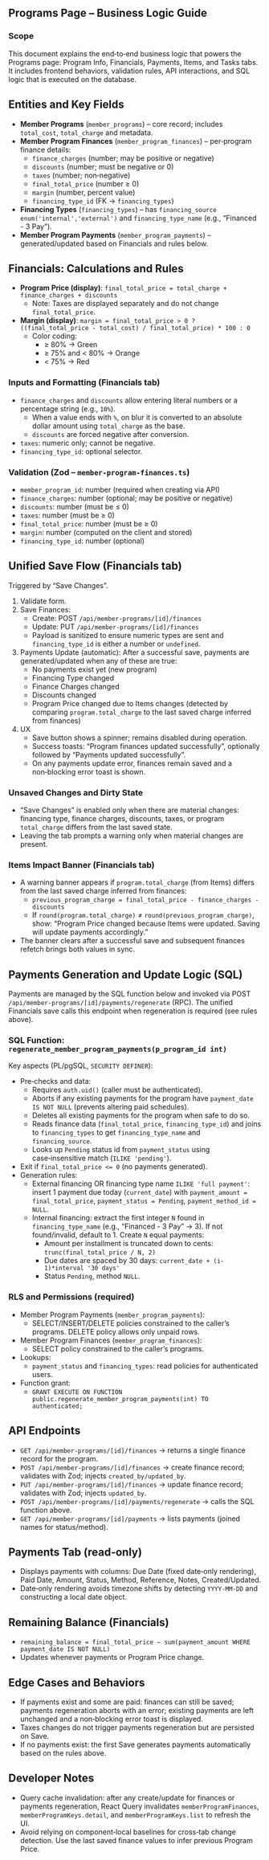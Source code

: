 ## Programs Page – Business Logic Guide

### Scope
This document explains the end‑to‑end business logic that powers the Programs page: Program Info, Financials, Payments, Items, and Tasks tabs. It includes frontend behaviors, validation rules, API interactions, and SQL logic that is executed on the database.

## Entities and Key Fields
- **Member Programs** (`member_programs`) – core record; includes `total_cost`, `total_charge` and metadata.
- **Member Program Finances** (`member_program_finances`) – per‑program finance details:
  - `finance_charges` (number; may be positive or negative)
  - `discounts` (number; must be negative or 0)
  - `taxes` (number; non‑negative)
  - `final_total_price` (number ≥ 0)
  - `margin` (number, percent value)
  - `financing_type_id` (FK → `financing_types`)
- **Financing Types** (`financing_types`) – has `financing_source enum('internal','external')` and `financing_type_name` (e.g., “Financed - 3 Pay”).
- **Member Program Payments** (`member_program_payments`) – generated/updated based on Financials and rules below.

## Financials: Calculations and Rules
- **Program Price (display)**: `final_total_price = total_charge + finance_charges + discounts`
  - Note: Taxes are displayed separately and do not change `final_total_price`.
- **Margin (display)**: `margin = final_total_price > 0 ? ((final_total_price - total_cost) / final_total_price) * 100 : 0`
  - Color coding:
    - ≥ 80% → Green
    - ≥ 75% and < 80% → Orange
    - < 75% → Red

### Inputs and Formatting (Financials tab)
- `finance_charges` and `discounts` allow entering literal numbers or a percentage string (e.g., `10%`).
  - When a value ends with `%`, on blur it is converted to an absolute dollar amount using `total_charge` as the base.
  - `discounts` are forced negative after conversion.
- `taxes`: numeric only; cannot be negative.
- `financing_type_id`: optional selector.

### Validation (Zod – `member-program-finances.ts`)
- `member_program_id`: number (required when creating via API)
- `finance_charges`: number (optional; may be positive or negative)
- `discounts`: number (must be ≤ 0)
- `taxes`: number (must be ≥ 0)
- `final_total_price`: number (must be ≥ 0)
- `margin`: number (computed on the client and stored)
- `financing_type_id`: number (optional)

## Unified Save Flow (Financials tab)
Triggered by “Save Changes”.
1) Validate form.
2) Save Finances:
   - Create: POST `/api/member-programs/[id]/finances`
   - Update: PUT `/api/member-programs/[id]/finances`
   - Payload is sanitized to ensure numeric types are sent and `financing_type_id` is either a number or `undefined`.
3) Payments Update (automatic): After a successful save, payments are generated/updated when any of these are true:
   - No payments exist yet (new program)
   - Financing Type changed
   - Finance Charges changed
   - Discounts changed
   - Program Price changed due to Items changes (detected by comparing `program.total_charge` to the last saved charge inferred from finances)
4) UX
   - Save button shows a spinner; remains disabled during operation.
   - Success toasts: “Program finances updated successfully”, optionally followed by “Payments updated successfully”.
   - On any payments update error, finances remain saved and a non‑blocking error toast is shown.

### Unsaved Changes and Dirty State
- “Save Changes” is enabled only when there are material changes: financing type, finance charges, discounts, taxes, or program `total_charge` differs from the last saved state.
- Leaving the tab prompts a warning only when material changes are present.

### Items Impact Banner (Financials tab)
- A warning banner appears if `program.total_charge` (from Items) differs from the last saved charge inferred from finances:
  - `previous_program_charge = final_total_price - finance_charges - discounts`
  - If `round(program.total_charge)` ≠ `round(previous_program_charge)`, show: “Program Price changed because Items were updated. Saving will update payments accordingly.”
- The banner clears after a successful save and subsequent finances refetch brings both values in sync.

## Payments Generation and Update Logic (SQL)
Payments are managed by the SQL function below and invoked via POST `/api/member-programs/[id]/payments/regenerate` (RPC). The unified Financials save calls this endpoint when regeneration is required (see rules above).

### SQL Function: `regenerate_member_program_payments(p_program_id int)`
Key aspects (PL/pgSQL, `SECURITY DEFINER`):
- Pre‑checks and data:
  - Requires `auth.uid()` (caller must be authenticated).
  - Aborts if any existing payments for the program have `payment_date IS NOT NULL` (prevents altering paid schedules).
  - Deletes all existing payments for the program when safe to do so.
  - Reads finance data (`final_total_price`, `financing_type_id`) and joins to `financing_types` to get `financing_type_name` and `financing_source`.
  - Looks up `Pending` status id from `payment_status` using case‑insensitive match (`ILIKE 'pending'`).
- Exit if `final_total_price <= 0` (no payments generated).
- Generation rules:
  - External financing OR financing type name `ILIKE 'full payment'`: insert 1 payment due today (`current_date`) with `payment_amount = final_total_price`, `payment_status = Pending`, `payment_method_id = NULL`.
  - Internal financing: extract the first integer `N` found in `financing_type_name` (e.g., “Financed - 3 Pay” → 3). If not found/invalid, default to 1. Create `N` equal payments:
    - Amount per installment is truncated down to cents: `trunc(final_total_price / N, 2)`
    - Due dates are spaced by 30 days: `current_date + (i-1)*interval '30 days'`
    - Status `Pending`, method `NULL`.

### RLS and Permissions (required)
- Member Program Payments (`member_program_payments`):
  - SELECT/INSERT/DELETE policies constrained to the caller’s programs. DELETE policy allows only unpaid rows.
- Member Program Finances (`member_program_finances`):
  - SELECT policy constrained to the caller’s programs.
- Lookups:
  - `payment_status` and `financing_types`: read policies for authenticated users.
- Function grant:
  - `GRANT EXECUTE ON FUNCTION public.regenerate_member_program_payments(int) TO authenticated;`

## API Endpoints
- `GET /api/member-programs/[id]/finances` → returns a single finance record for the program.
- `POST /api/member-programs/[id]/finances` → create finance record; validates with Zod; injects `created_by/updated_by`.
- `PUT /api/member-programs/[id]/finances` → update finance record; validates with Zod; injects `updated_by`.
- `POST /api/member-programs/[id]/payments/regenerate` → calls the SQL function above.
- `GET /api/member-programs/[id]/payments` → lists payments (joined names for status/method).

## Payments Tab (read‑only)
- Displays payments with columns: Due Date (fixed date‑only rendering), Paid Date, Amount, Status, Method, Reference, Notes, Created/Updated.
- Date‑only rendering avoids timezone shifts by detecting `YYYY-MM-DD` and constructing a local date object.

## Remaining Balance (Financials)
- `remaining_balance = final_total_price − sum(payment_amount WHERE payment_date IS NOT NULL)`
- Updates whenever payments or Program Price change.

## Edge Cases and Behaviors
- If payments exist and some are paid: finances can still be saved; payments regeneration aborts with an error; existing payments are left unchanged and a non‑blocking error toast is displayed.
- Taxes changes do not trigger payments regeneration but are persisted on Save.
- If no payments exist: the first Save generates payments automatically based on the rules above.

## Developer Notes
- Query cache invalidation: after any create/update for finances or payments regeneration, React Query invalidates `memberProgramFinances`, `memberProgramKeys.detail`, and `memberProgramKeys.list` to refresh the UI.
- Avoid relying on component‑local baselines for cross‑tab change detection. Use the last saved finance values to infer previous Program Price.




